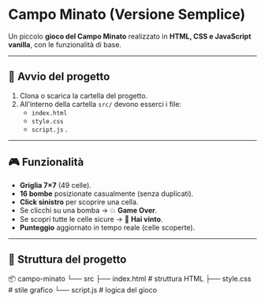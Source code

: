 # Campo Minato (Versione Semplice)

Un piccolo **gioco del Campo Minato** realizzato in **HTML, CSS e JavaScript vanilla**, con le funzionalità di base.

---

## 🚀 Avvio del progetto

1. Clona o scarica la cartella del progetto.
2. All’interno della cartella `src/` devono esserci i file:
   - `index.html`
   - `style.css`
   - `script.js`
.

---

## 🎮 Funzionalità

- **Griglia 7×7** (49 celle).
- **16 bombe** posizionate casualmente (senza duplicati).
- **Click sinistro** per scoprire una cella.
- Se clicchi su una bomba → 💥 **Game Over**.
- Se scopri tutte le celle sicure → 🎉 **Hai vinto**.
- **Punteggio** aggiornato in tempo reale (celle scoperte).

---

## 📂 Struttura del progetto

📦 campo-minato
└── src
├── index.html # struttura HTML
├── style.css # stile grafico
└── script.js # logica del gioco